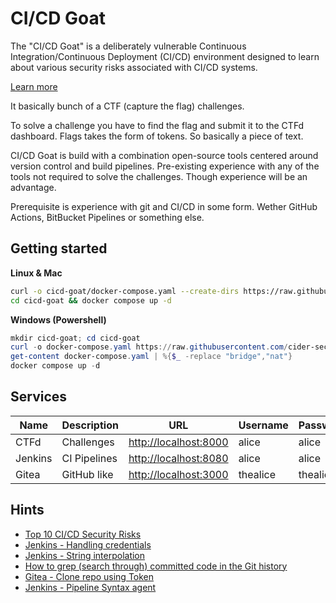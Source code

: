 # CI/CD Goat

The "CI/CD Goat" is a deliberately vulnerable Continuous Integration/Continuous
Deployment (CI/CD) environment designed to learn about various security risks
associated with CI/CD systems.

[Learn more](https://www.cidersecurity.io/blog/research/ci-cd-goat/)

It basically bunch of a CTF (capture the flag) challenges.

To solve a challenge you have to find the flag and submit it to the CTFd dashboard.
Flags takes the form of tokens.
So basically a piece of text.

CI/CD Goat is build with a combination open-source tools centered around version
control and build pipelines.
Pre-existing experience with any of the tools not required to solve the challenges.
Though experience will be an advantage.

Prerequisite is experience with git and CI/CD in some form.
Wether GitHub Actions, BitBucket Pipelines or something else.

## Getting started

**Linux & Mac**
```sh
curl -o cicd-goat/docker-compose.yaml --create-dirs https://raw.githubusercontent.com/cider-security-research/cicd-goat/main/docker-compose.yaml
cd cicd-goat && docker compose up -d
```

**Windows (Powershell)**
```powershell
mkdir cicd-goat; cd cicd-goat
curl -o docker-compose.yaml https://raw.githubusercontent.com/cider-security-research/cicd-goat/main/docker-compose.yaml
get-content docker-compose.yaml | %{$_ -replace "bridge","nat"}
docker compose up -d
```

## Services

| Name | Description | URL | Username | Password |
|-|-|-|-|-|
| CTFd | Challenges | [http://localhost:8000](http://localhost:8000) | alice | alice |
| Jenkins | CI Pipelines | [http://localhost:8080](http://localhost:8080) | alice | alice |
| Gitea | GitHub like | [http://localhost:3000](http://localhost:3000) | thealice | thealice |


## Hints

- [ Top 10 CI/CD Security Risks ](https://www.cidersecurity.io/top-10-cicd-security-risks/)
- [Jenkins - Handling credentials](https://www.jenkins.io/doc/book/pipeline/jenkinsfile/#handling-credentials)
- [Jenkins - String interpolation](https://www.jenkins.io/doc/book/pipeline/jenkinsfile/#string-interpolation)
- [How to grep (search through) committed code in the Git history](https://stackoverflow.com/questions/2928584/how-to-grep-search-through-committed-code-in-the-git-history)
- [Gitea - Clone repo using Token](https://forum.gitea.com/t/solved-clone-repo-using-token/1816)
- [Jenkins - Pipeline Syntax agent](https://www.jenkins.io/doc/book/pipeline/syntax/#agent)